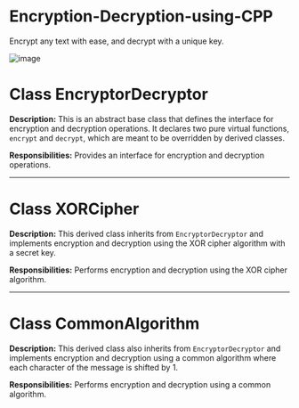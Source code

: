# Encryption-Decryption-using-CPP
Encrypt any text with ease, and decrypt with a unique key. 

![image](https://github.com/Cap26803/Encryption-Decryption-using-CPP/assets/106472393/3d6cce9a-6cb1-4dd1-a166-0cc0f4b13baf)

# Class EncryptorDecryptor

**Description:** This is an abstract base class that defines the interface for encryption and decryption operations. It declares two pure virtual functions, `encrypt` and `decrypt`, which are meant to be overridden by derived classes.

**Responsibilities:** Provides an interface for encryption and decryption operations.

---

# Class XORCipher

**Description:** This derived class inherits from `EncryptorDecryptor` and implements encryption and decryption using the XOR cipher algorithm with a secret key.

**Responsibilities:** Performs encryption and decryption using the XOR cipher algorithm.

---

# Class CommonAlgorithm

**Description:** This derived class also inherits from `EncryptorDecryptor` and implements encryption and decryption using a common algorithm where each character of the message is shifted by 1.

**Responsibilities:** Performs encryption and decryption using a common algorithm.
